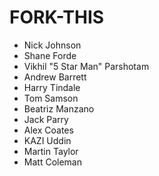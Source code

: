 # FORK-THIS

- Nick Johnson
- Shane Forde
- Vikhil "5 Star Man" Parshotam
- Andrew Barrett
- Harry Tindale
- Tom Samson
- Beatriz Manzano
- Jack Parry
- Alex Coates
- KAZI Uddin
- Martin Taylor
- Matt Coleman
